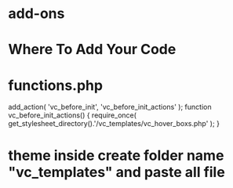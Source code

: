 # add-ons

# Where To Add Your Code

# functions.php

add_action( 'vc_before_init', 'vc_before_init_actions' );
function vc_before_init_actions() {
  require_once( get_stylesheet_directory().'/vc_templates/vc_hover_boxs.php' );
}

# theme inside create folder name "vc_templates" and paste all file
